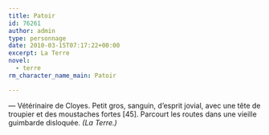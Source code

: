 ```yaml
---
title: Patoir
id: 76261
author: admin
type: personnage
date: 2010-03-15T07:17:22+00:00
excerpt: La Terre
novel:
  - terre
rm_character_name_main: Patoir

---
```

— Vétérinaire de Cloyes. Petit gros, sanguin, d&rsquo;esprit jovial, avec une tête de troupier et des moustaches fortes [45]. Parcourt les routes dans une vieille guimbarde disloquée. _(La Terre.)_